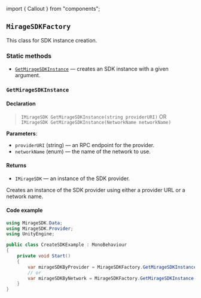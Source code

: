 import { Callout } from "components";

## `MirageSDKFactory`

This class for SDK instance creation.

### Static methods

  * [`GetMirageSDKInstance`](#getmiragesdkinstance) — creates an SDK instance with a given argument.

### `GetMirageSDKInstance`

#### Declaration

> `IMirageSDK GetMirageSDKInstance(string providerURI)` OR<br/>
> `IMirageSDK GetMirageSDKInstance(NetworkName networkName)`

**Parameters**:

  * `providerURI` (string) — an RPC endpoint for the provider.
  * `networkName` (enum) — the name of the network to use.

#### Returns

  * `IMirageSDK` — an instance of the SDK provider. 

Creates an instance of the SDK provider using either a provider URL or a network name.

#### Code example

```csharp
using MirageSDK.Data;
using MirageSDK.Provider;
using UnityEngine;

public class CreateSDKExample : MonoBehaviour
{
	private void Start()
	{
		var mirageSDKByProvider = MirageSDKFactory.GetMirageSDKInstance("http://...");
		// or
		var mirageSDKByNetwork = MirageSDKFactory.GetMirageSDKInstance(NetworkName.Ethereum);
	}
}
```



